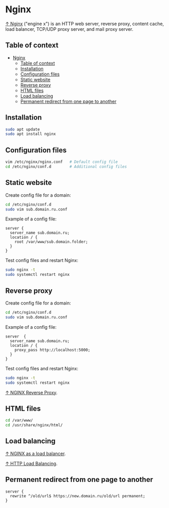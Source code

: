 # Nginx

[↑ Nginx](https://nginx.org) ("engine x") is an HTTP web server, reverse proxy, content cache, load balancer, TCP/UDP proxy server, and mail proxy server.

## Table of context

- [Nginx](#nginx)
  - [Table of context](#table-of-context)
  - [Installation](#installation)
  - [Configuration files](#configuration-files)
  - [Static website](#static-website)
  - [Reverse proxy](#reverse-proxy)
  - [HTML files](#html-files)
  - [Load balancing](#load-balancing)
  - [Permanent redirect from one page to another](#permanent-redirect-from-one-page-to-another)

## Installation

```bash
sudo apt update
sudo apt install nginx
```

## Configuration files

```sh
vim /etc/nginx/nginx.conf   # Default config file
cd /etc/nginx/conf.d        # Additional config files
```

## Static website

Create config file for a domain:

```sh
cd /etc/nginx/conf.d
sudo vim sub.domain.ru.conf
```

Example of a config file:

```text
server {
  server_name sub.domain.ru;
  location / {
    root /var/www/sub.domain.folder;
  }
}
```

Test config files and restart Nginx:

```sh
sudo nginx -t
sudo systemctl restart nginx
```

## Reverse proxy

Create config file for a domain:

```sh
cd /etc/nginx/conf.d
sudo vim sub.domain.ru.conf
```

Example of a config file:

```text
server  {
  server_name sub.domain.ru;
  location / {
    proxy_pass http://localhost:5000;
  }
}
```

Test config files and restart Nginx:

```sh
sudo nginx -t
sudo systemctl restart nginx
```

[↑ NGINX Reverse Proxy](https://docs.nginx.com/nginx/admin-guide/web-server/reverse-proxy/).

## HTML files

```sh
cd /var/www/
cd /usr/share/nginx/html/
```

## Load balancing

[↑ NGINX as a load balancer](https://www.youtube.com/watch?v=v81CzSeiQjo).

[↑ HTTP Load Balancing](https://docs.nginx.com/nginx/admin-guide/load-balancer/http-load-balancer/).

## Permanent redirect from one page to another

```text
server {
  rewrite ^/old/url$ https://new.domain.ru/old/url permanent;
}
```
